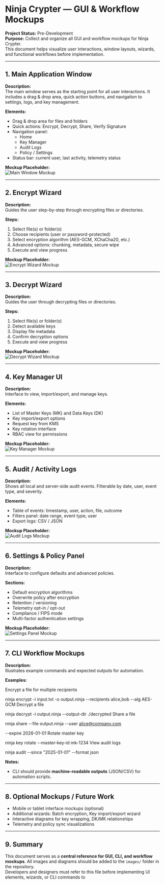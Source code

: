 # Ninja Crypter — GUI & Workflow Mockups

**Project Status:** Pre-Development  
**Purpose:** Collect and organize all GUI and workflow mockups for Ninja Crypter.  
This document helps visualize user interactions, window layouts, wizards, and functional workflows before implementation.

---

## 1. Main Application Window

**Description:**  
The main window serves as the starting point for all user interactions. It includes a drag & drop area, quick action buttons, and navigation to settings, logs, and key management.

**Elements:**
- Drag & drop area for files and folders
- Quick actions: Encrypt, Decrypt, Share, Verify Signature
- Navigation panel:
  - Home
  - Key Manager
  - Audit Logs
  - Policy / Settings
- Status bar: current user, last activity, telemetry status

**Mockup Placeholder:**  
![Main Window Mockup](images/main_window_mockup.png)

---

## 2. Encrypt Wizard

**Description:**  
Guides the user step-by-step through encrypting files or directories.

**Steps:**
1. Select file(s) or folder(s)
2. Choose recipients (user or password-protected)
3. Select encryption algorithm (AES-GCM, XChaCha20, etc.)
4. Advanced options: chunking, metadata, secure wipe
5. Execute and view progress

**Mockup Placeholder:**  
![Encrypt Wizard Mockup](images/encrypt_wizard_mockup.png)

---

## 3. Decrypt Wizard

**Description:**  
Guides the user through decrypting files or directories.

**Steps:**
1. Select file(s) or folder(s)
2. Detect available keys
3. Display file metadata
4. Confirm decryption options
5. Execute and view progress

**Mockup Placeholder:**  
![Decrypt Wizard Mockup](images/decrypt_wizard_mockup.png)

---

## 4. Key Manager UI

**Description:**  
Interface to view, import/export, and manage keys.

**Elements:**
- List of Master Keys (MK) and Data Keys (DK)
- Key import/export options
- Request key from KMS
- Key rotation interface
- RBAC view for permissions

**Mockup Placeholder:**  
![Key Manager Mockup](images/key_manager_mockup.png)

---

## 5. Audit / Activity Logs

**Description:**  
Shows all local and server-side audit events. Filterable by date, user, event type, and severity.

**Elements:**
- Table of events: timestamp, user, action, file, outcome
- Filters panel: date range, event type, user
- Export logs: CSV / JSON

**Mockup Placeholder:**  
![Audit Logs Mockup](images/audit_logs_mockup.png)

---

## 6. Settings & Policy Panel

**Description:**  
Interface to configure defaults and advanced policies.

**Sections:**
- Default encryption algorithms
- Overwrite policy after encryption
- Retention / versioning
- Telemetry opt-in / opt-out
- Compliance / FIPS mode
- Multi-factor authentication settings

**Mockup Placeholder:**  
![Settings Panel Mockup](images/settings_panel_mockup.png)

---

## 7. CLI Workflow Mockups

**Description:**  
Illustrates example commands and expected outputs for automation.

**Examples:**

Encrypt a file for multiple recipients

ninja encrypt -i input.txt -o output.ninja --recipients alice,bob --alg AES-GCM
Decrypt a file

ninja decrypt -i output.ninja --output-dir ./decrypted
Share a file

ninja share --file output.ninja --user alice@company.com

--expire 2026-01-01
Rotate master key

ninja key rotate --master-key-id mk-1234
View audit logs

ninja audit --since "2025-01-01" --format json


**Notes:**  
- CLI should provide **machine-readable outputs** (JSON/CSV) for automation scripts.

---

## 8. Optional Mockups / Future Work

- Mobile or tablet interface mockups (optional)
- Additional wizards: Batch encryption, Key import/export wizard
- Interactive diagrams for key wrapping, DK/MK relationships
- Telemetry and policy sync visualizations

---

## 9. Summary

This document serves as a **central reference for GUI, CLI, and workflow mockups**. All images and diagrams should be added to the `images/` folder in the repository.  
Developers and designers must refer to this file before implementing UI elements, wizards, or CLI commands to
